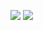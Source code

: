 ‎![](https://64.media.tumblr.com/ab4ae81fe64c7c730403e4227b8f68c0/c3a07a56e38f2b5a-61/s640x960/adbadb6f948193bd88c2f32fbd9784a69cffd924.pnj)
![](https://i.imgur.com/IliE0rM.png)
